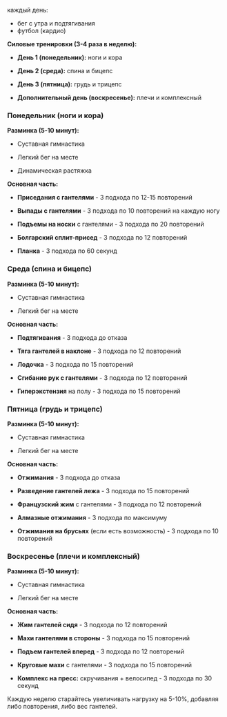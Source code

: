 
каждый день:
- бег с утра и подтягивания
- футбол (кардио)

**Силовые тренировки (3-4 раза в неделю):**

- **День 1 (понедельник):** ноги и кора
    
- **День 2 (среда):** спина и бицепс
    
- **День 3 (пятница):** грудь и трицепс
    
- **Дополнительный день (воскресенье):** плечи и комплексный


### Понедельник (ноги и кора)

**Разминка (5-10 минут):**

- Суставная гимнастика
    
- Легкий бег на месте
    
- Динамическая растяжка
    

**Основная часть:**

- **Приседания с гантелями** - 3 подхода по 12-15 повторений
    
- **Выпады с гантелями** - 3 подхода по 10 повторений на каждую ногу
    
- **Подъемы на носки** с гантелями - 3 подхода по 20 повторений
    
- **Болгарский сплит-присед** - 3 подхода по 12 повторений
    
- **Планка** - 3 подхода по 60 секунд
    

### Среда (спина и бицепс)

**Разминка (5-10 минут):**

- Суставная гимнастика
    
- Легкий бег на месте
    

**Основная часть:**

- **Подтягивания** - 3 подхода до отказа
    
- **Тяга гантелей в наклоне** - 3 подхода по 12 повторений
    
- **Лодочка** - 3 подхода по 15 повторений
    
- **Сгибание рук с гантелями** - 3 подхода по 12 повторений
    
- **Гиперэкстензия** на полу - 3 подхода по 15 повторений
    

### Пятница (грудь и трицепс)

**Разминка (5-10 минут):**

- Суставная гимнастика
    
- Легкий бег на месте
    

**Основная часть:**

- **Отжимания** - 3 подхода до отказа
    
- **Разведение гантелей лежа** - 3 подхода по 15 повторений
    
- **Французский жим** с гантелями - 3 подхода по 12 повторений
    
- **Алмазные отжимания** - 3 подхода по максимуму
    
- **Отжимания на брусьях** (если есть возможность) - 3 подхода по 10 повторений
    

### Воскресенье (плечи и комплексный)

**Разминка (5-10 минут):**

- Суставная гимнастика
    
- Легкий бег на месте
    

**Основная часть:**

- **Жим гантелей сидя** - 3 подхода по 12 повторений
    
- **Махи гантелями в стороны** - 3 подхода по 15 повторений
    
- **Подъем гантелей вперед** - 3 подхода по 12 повторений
    
- **Круговые махи** с гантелями - 3 подхода по 15 повторений
    
- **Комплекс на пресс:** скручивания + велосипед - 3 подхода по 30 секунд
    

Каждую неделю старайтесь увеличивать нагрузку на 5-10%, добавляя либо повторения, либо вес гантелей.
